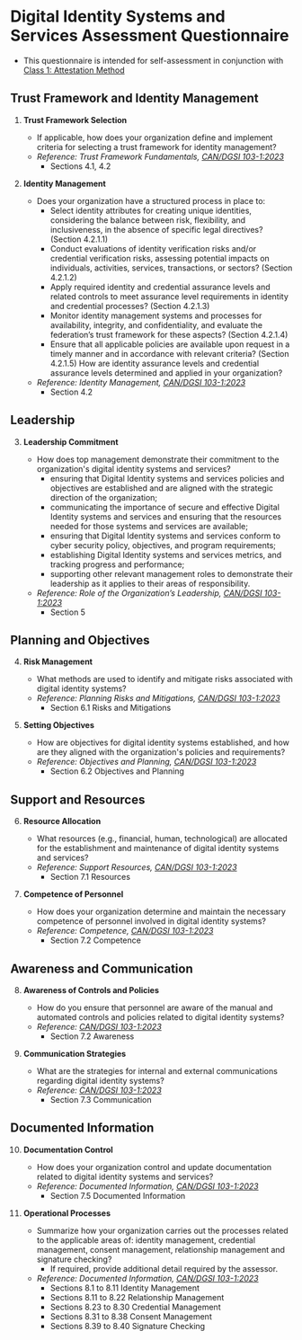 # Digital Identity Systems and Services Assessment Questionnaire

- This questionnaire is intended for self-assessment in conjunction with [Class 1: Attestation Method](https://github.com/dgc-cgn/CAS-Digital-Trust/blob/main/scheme/profiles/assessment-class-level.md)

## Trust Framework and Identity Management

1. **Trust Framework Selection**

   - If applicable, how does your organization define and implement criteria for selecting a trust framework for identity management?
   - _Reference: Trust Framework Fundamentals, [CAN/DGSI 103-1:2023](https://dgc-cgn.org/standards/find-a-standard/standards-in-digital-trust/digital-trust-fundamentals/)_
     - Sections 4.1, 4.2

2. **Identity Management**

   - Does your organization have a structured process in place to:
     - Select identity attributes for creating unique identities, considering the balance between risk, flexibility, and inclusiveness, in the absence of specific legal directives? (Section 4.2.1.1)
     - Conduct evaluations of identity verification risks and/or credential verification risks, assessing potential impacts on individuals, activities, services, transactions, or sectors? (Section 4.2.1.2)
     - Apply required identity and credential assurance levels and related controls to meet assurance level requirements in identity and credential processes? (Section 4.2.1.3)
     - Monitor identity management systems and processes for availability, integrity, and confidentiality, and evaluate the federation’s trust framework for these aspects? (Section 4.2.1.4)
     - Ensure that all applicable policies are available upon request in a timely manner and in accordance with relevant criteria? (Section 4.2.1.5)
   How are identity assurance levels and credential assurance levels determined and applied in your organization?
   - _Reference: Identity Management, [CAN/DGSI 103-1:2023](https://dgc-cgn.org/standards/find-a-standard/standards-in-digital-trust/digital-trust-fundamentals/)_
     - Section 4.2

## Leadership

3. **Leadership Commitment**

   - How does top management demonstrate their commitment to the organization's digital identity systems and services?
     - ensuring that Digital Identity systems and services policies and objectives are established and are aligned with the strategic direction of the organization;
     - communicating the importance of secure and effective Digital Identity systems and services and ensuring that the resources needed for those systems and services are available;
     - ensuring that Digital Identity systems and services conform to cyber security policy, objectives, and program requirements;
     - establishing Digital Identity systems and services metrics, and tracking progress and performance;
     - supporting other relevant management roles to demonstrate their leadership as it applies to their areas of responsibility.
   - _Reference: Role of the Organization’s Leadership, [CAN/DGSI 103-1:2023](https://dgc-cgn.org/standards/find-a-standard/standards-in-digital-trust/digital-trust-fundamentals/)_
     - Section 5

## Planning and Objectives

4. **Risk Management**

   - What methods are used to identify and mitigate risks associated with digital identity systems?
   - _Reference: Planning Risks and Mitigations, [CAN/DGSI 103-1:2023](https://dgc-cgn.org/standards/find-a-standard/standards-in-digital-trust/digital-trust-fundamentals/)_
     - Section 6.1 Risks and Mitigations

5. **Setting Objectives**

   - How are objectives for digital identity systems established, and how are they aligned with the organization's policies and requirements?
   - _Reference: Objectives and Planning, [CAN/DGSI 103-1:2023](https://dgc-cgn.org/standards/find-a-standard/standards-in-digital-trust/digital-trust-fundamentals/)_
     - Section 6.2 Objectives and Planning

## Support and Resources

6. **Resource Allocation**
   - What resources (e.g., financial, human, technological) are allocated for the establishment and maintenance of digital identity systems and services?
   - _Reference: Support Resources, [CAN/DGSI 103-1:2023](https://dgc-cgn.org/standards/find-a-standard/standards-in-digital-trust/digital-trust-fundamentals/)_
     - Section 7.1 Resources
     

7. **Competence of Personnel**

   - How does your organization determine and maintain the necessary competence of personnel involved in digital identity systems?
   - _Reference: Competence, [CAN/DGSI 103-1:2023](https://dgc-cgn.org/standards/find-a-standard/standards-in-digital-trust/digital-trust-fundamentals/)_
     - Section 7.2 Competence

## Awareness and Communication

8. **Awareness of Controls and Policies**
   - How do you ensure that personnel are aware of the manual and automated controls and policies related to digital identity systems?
   - _Reference: [CAN/DGSI 103-1:2023](https://dgc-cgn.org/standards/find-a-standard/standards-in-digital-trust/digital-trust-fundamentals/)_
     - Section 7.2 Awareness

9. **Communication Strategies**
   - What are the strategies for internal and external communications regarding digital identity systems?
   - _Reference: [CAN/DGSI 103-1:2023](https://dgc-cgn.org/standards/find-a-standard/standards-in-digital-trust/digital-trust-fundamentals/)_
     - Section 7.3 Communication

## Documented Information

10. **Documentation Control**
    - How does your organization control and update documentation related to digital identity systems and services?
    - _Reference: Documented Information, [CAN/DGSI 103-1:2023](https://dgc-cgn.org/standards/find-a-standard/standards-in-digital-trust/digital-trust-fundamentals/)_
      - Section 7.5 Documented Information

11. **Operational Processes**
    - Summarize how your organization carries out the processes related to the applicable areas of: identity management, credential management, consent management, relationship management and signature checking?
      - If required, provide additional detail required by the assessor.
    - _Reference: Documented Information, [CAN/DGSI 103-1:2023](https://dgc-cgn.org/standards/find-a-standard/standards-in-digital-trust/digital-trust-fundamentals/)_
      - Sections 8.1 to 8.11 Identity Management
      - Sections 8.11 to 8.22 Relationship Management
      - Sections 8.23 to 8.30 Credential Management
      - Sections 8.31 to 8.38 Consent Management
      - Sections 8.39 to 8.40 Signature Checking
